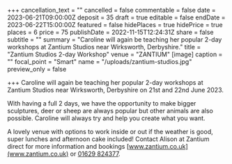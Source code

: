 +++
cancellation_text = ""
cancelled = false
commentable = false
date = 2023-06-21T09:00:00Z
deposit = 35
draft = true
editable = false
endDate = 2023-06-22T15:00:00Z
featured = false
hidePlaces = true
hidePrice = true
places = 6
price = 75
publishDate = 2022-11-15T12:24:31Z
share = false
subtitle = ""
summary = "Caroline will again be teaching her popular 2-day workshops at Zantium Studios near Wirksworth, Derbyshire."
title = "Zantium Studios 2-day Workshop"
venue = "ZANTIUM"
[image]
caption = ""
focal_point = "Smart"
name = "/uploads/zantium-studios.jpg"
preview_only = false

+++
Caroline will again be teaching her popular 2-day workshops at Zantium Studios near Wirksworth, Derbyshire on 21st and 22nd June 2023.

With having a full 2 days, we have the opportunity to make bigger sculptures, deer or sheep are always popular but other animals are also possible. Caroline will always try and help you create what you want.

A lovely venue with options to work inside or out if the weather is good, super lunches and afternoon cake included! Contact Alison at Zantium direct for more information and bookings [www.zantium.co.uk](www.zantium.co.uk) or [01629 824377](tel:01629824377).